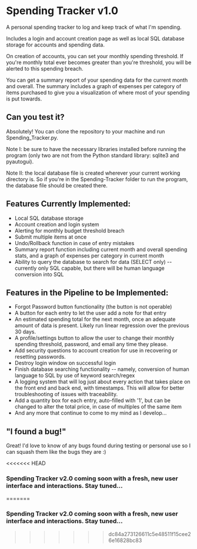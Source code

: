 # Spending Tracker v1.0
A personal spending tracker to log and keep track of what I'm spending.

Includes a login and account creation page as well as local SQL database storage for accounts and spending data.

On creation of accounts, you can set your monthly spending threshold. If you're monthly total ever becomes greater than you're threshold, you will be alerted to this spending breach.

You can get a summary report of your spending data for the current month and overall. The summary includes a graph of expenses per category of items purchased to give you a visualization of where most of your spending is put towards.


## Can you test it?
Absolutely! You can clone the repository to your machine and run Spending_Tracker.py.

Note I: be sure to have the necessary libraries installed before running the program (only two are not from the Python standard library: sqlite3 and pyautogui).

Note II: the local database file is created wherever your current working directory is. So if you're in the Spending-Tracker folder to run the program, the database file should be created there.


## Features Currently Implemented:
- Local SQL database storage
- Account creation and login system
- Alerting for monthly budget threshold breach
- Submit multiple items at once
- Undo/Rollback function in case of entry mistakes
- Summary report function including current month and overall spending stats, and a graph of expenses per category in current month
- Ability to query the database to search for data (SELECT only) -- currently only SQL capable, but there will be human language conversion into SQL


## Features in the Pipeline to be Implemented:
- Forgot Password button functionality (the button is not operable)
- A button for each entry to let the user add a note for that entry
- An estimated spending total for the next month, once an adequate amount of data is present. Likely run linear regression over the previous 30 days.
- A profile/settings button to allow the user to change their monthly spending threshold, password, and email any time they please.
- Add security questions to account creation for use in recovering or resetting passwords.
- Destroy login window on successful login
- Finish database searching functionality -- namely, conversion of human language to SQL by use of keyword search/regex
- A logging system that will log just about every action that takes place on the front end and back end, with timestamps. This will allow for better troubleshooting of issues with traceability.
- Add a quantity box for each entry, auto-filled with '1', but can be changed to alter the total price, in case of multiples of the same item
- And any more that continue to come to my mind as I develop...


## "I found a bug!"
Great! I'd love to know of any bugs found during testing or personal use so I can squash them like the bugs they are :)


<<<<<<< HEAD

### Spending Tracker v2.0 coming soon with a fresh, new user interface and interactions. Stay tuned...
=======
### Spending Tracker v2.0 coming soon with a fresh, new user interface and interactions. Stay tuned...
>>>>>>> dc84a273126611c5e48511f15cee26e16828bc83
